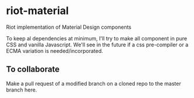 # riot-material
Riot implementation of Material Design components

To keep al dependencies at minimum, I'll try to make all component in pure CSS and vanilla Javascript.
We'll see in the future if a css pre-compiler or a ECMA variation is needed/incorporated.

## To collaborate

Make a pull request of a modified branch on a cloned repo to the master branch here.
